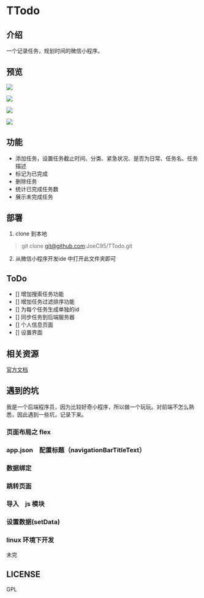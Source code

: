 # TTodo

## 介绍

一个记录任务，规划时间的微信小程序。

## 预览

![](https://img.90play.cn/3prYQ7ru0PKcHr1V)

![](https://img.90play.cn/zK2zBjSVGAZ2j3Il)

![](https://img.90play.cn/78IJgnnYEZDbIp1Y)

![](https://img.90play.cn/eScAUuJNCmaEL89w)

## 功能

- 添加任务，设置任务截止时间、分类、紧急状况、是否为日常、任务名、任务描述
- 标记为已完成
- 删除任务
- 统计已完成任务数
- 展示未完成任务

## 部署

1. clone 到本地
> git clone git@github.com:JoeC95/TTodo.git
2. 从微信小程序开发ide 中打开此文件夹即可

## ToDo

- [] 增加搜索任务功能
- [] 增加任务过滤排序功能
- [] 为每个任务生成单独的id
- [] 同步任务到后端服务器
- [] 个人信息页面
- [] 设置界面

## 相关资源

[官方文档](https://mp.weixin.qq.com/debug/wxadoc/dev/index.html)

## 遇到的坑

我是一个后端程序员，因为比较好奇小程序，所以做一个玩玩。对前端不怎么熟悉，因此遇到一些坑，记录下来。

### 页面布局之 flex

### app.json　配置标题（navigationBarTitleText）

### 数据绑定

### 跳转页面

### 导入　js 模块

### 设置数据(setData)

### linux 环境下开发

未完

## LICENSE

GPL
